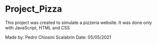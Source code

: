 # Project_Pizza
This project was created to simulate a pizzeria website. 
It was done only with JavaScript, HTML and CSS

Made by: Pedro Chiosini Scalabrin
Date: 05/05/2021
